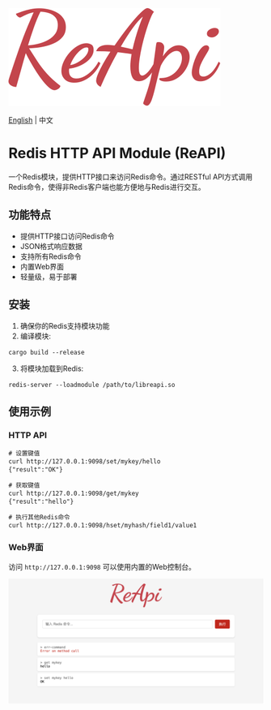 
![ReAPI](docs/image/logo.svg)

[English](README.md) | 中文

# Redis HTTP API Module (ReAPI)

一个Redis模块，提供HTTP接口来访问Redis命令。通过RESTful API方式调用Redis命令，使得非Redis客户端也能方便地与Redis进行交互。

## 功能特点

- 提供HTTP接口访问Redis命令
- JSON格式响应数据
- 支持所有Redis命令
- 内置Web界面
- 轻量级，易于部署

## 安装

1. 确保你的Redis支持模块功能
2. 编译模块:
```shell
cargo build --release
```
3. 将模块加载到Redis:
```shell
redis-server --loadmodule /path/to/libreapi.so
```
## 使用示例

### HTTP API

```shell
# 设置键值
curl http://127.0.0.1:9098/set/mykey/hello
{"result":"OK"}
```

```shell
# 获取键值
curl http://127.0.0.1:9098/get/mykey
{"result":"hello"}
```

```shell
# 执行其他Redis命令
curl http://127.0.0.1:9098/hset/myhash/field1/value1
```

### Web界面

访问 `http://127.0.0.1:9098` 可以使用内置的Web控制台。

[![](docs/image/web.png)](docs/image/web.png)
